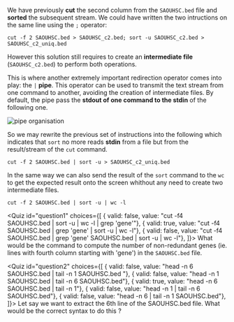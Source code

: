 <script>
import Quiz from "components/Quiz.svelte";
import Execute from "components/Execute.svelte";
</script>

We have previously **cut** the second column from the `SAOUHSC.bed` file and **sorted** the subsequent stream. We could have written the two intructions on the same line using the `;` operator:

```
cut -f 2 SAOUHSC.bed > SAOUHSC_c2.bed; sort -u SAOUHSC_c2.bed > SAOUHSC_c2_uniq.bed
```

However this solution still requires to create an **intermediate file** (`SAOUHSC_c2.bed`) to perform both operations.  

This is where another extremely important redirection operator comes into play: the `|` **pipe**. This operator can be used to transmit the text stream from one command to another, avoiding the creation of intermediate files. By default, the pipe pass the **stdout of one command to the stdin** of the following one.

<img src="/data/linux_basics_session04/stream_pipe.png" style="max-width:100%" alt="pipe organisation">

So we may rewrite the previous set of instructions into the following which indicates that `sort` no more reads **stdin** from a file but from the result/stream of the `cut` command.

```
cut -f 2 SAOUHSC.bed | sort -u > SAOUHSC_c2_uniq.bed
```

In the same way we can also send the result of the `sort` command to the `wc` to get the expected result onto the screen whithout any need to create two intermediate files.

```
cut -f 2 SAOUHSC.bed | sort -u | wc -l
```

<Quiz id="question1" choices={[
	{ valid: false, value: "cut -f4  SAOUHSC.bed | sort -u | wc -l | grep 'gene'"},
		{ valid: true, value: "cut -f4  SAOUHSC.bed | grep 'gene' | sort -u | wc -l"},
	{ valid: false, value: "cut -f4  SAOUHSC.bed | grep 'gene' SAOUHSC.bed  | sort -u | wc -l"},
]}>
	<span slot="prompt">
		What would be the command to compute the number of non-redundant genes (ie. lines with fourth column starting with 'gene') in the `SAOUHSC.bed` file.
	</span>
</Quiz>

<Quiz id="question2" choices={[
	{ valid: false, value: "head -n 6 SAOUHSC.bed | tail -n 1 SAOUHSC.bed "},
	{ valid: false, value: "head -n 1 SAOUHSC.bed | tail -n 6 SAOUHSC.bed"},
	{ valid: true, value: "head -n 6 SAOUHSC.bed | tail -n 1"},
	{ valid: false, value: "head -n 1 | tail -n 6 SAOUHSC.bed"},
	{ valid: false, value: "head -n 6 | tail -n 1 SAOUHSC.bed"},
]}>
	<span slot="prompt">
		Let say we want to extract the 6th line of the SAOUHSC.bed file. What would be the correct syntax to do this ?
	</span>
</Quiz>
